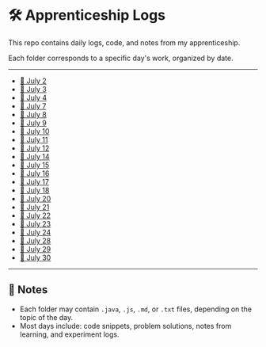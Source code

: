 # 🛠️ Apprenticeship Logs 

This repo contains daily logs, code, and notes from my apprenticeship.

Each folder corresponds to a specific day's work, organized by date.

---
- [📂 July 2](./july_2/)
- [📂 July 3](./july_3/)
- [📂 July 4](./july_4/)
- [📂 July 7](./july_7/)
- [📂 July 8](./july_8/)
- [📂 July 9](./july_9/)
- [📂 July 10](./july_10/)
- [📂 July 11](./july_11/)
- [📂 July 12](./july_12/)
- [📂 July 14](./july_14/)
- [📂 July 15](./july_15/)
- [📂 July 16](./july_16/)
- [📂 July 17](./july_17/)
- [📂 July 18](./july_18/)
- [📂 July 20](./july_20/)
- [📂 July 21](./july_21/)
- [📂 July 22](./july_22/)
- [📂 July 23](./july_23/)
- [📂 July 24](./july_24/)
- [📂 July 28](./july_28/)
- [📂 July 29](./july_29/)
- [📂 July 30](./july_30/)
---

## 📌 Notes

- Each folder may contain `.java`, `.js`, `.md`, or `.txt` files, depending on the topic of the day.
- Most days include: code snippets, problem solutions, notes from learning, and experiment logs.

